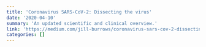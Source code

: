 ```yaml
---
title: 'Coronavirus SARS-CoV-2: Dissecting the virus'
date: '2020-04-10'
summary: 'An updated scientific and clinical overview.'
link: 'https://medium.com/jill-burrows/coronavirus-sars-cov-2-dissecting-the-virus-2ccc5499cf73'
categories: []
---
```

